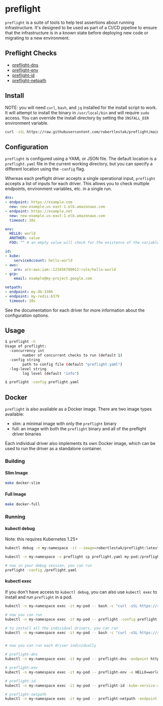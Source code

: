 # preflight

`preflight` is a suite of tools to help test assertions about running infrastructure. It's designed to be used as part of a CI/CD pipeline to ensure that the infrastructure is in a known state before deploying new code or migrating to a new environment.

## Preflight Checks

- [preflight-dns](https://github.com/robertlestak/preflight-dns)
- [preflight-env](https://github.com/robertlestak/preflight-env)
- [preflight-id](https://github.com/robertlestak/preflight-id)
- [preflight-netpath](https://github.com/robertlestak/preflight-netpath)

## Install

NOTE: you will need `curl`, `bash`, and `jq` installed for the install script to work. It will attempt to install the binary in `/usr/local/bin` and will require `sudo` access. You can override the install directory by setting the `INSTALL_DIR` environment variable.

```bash
curl -sSL https://raw.githubusercontent.com/robertlestak/preflight/main/scripts/install.sh | bash
```

## Configuration

`preflight` is configured using a YAML or JSON file. The default location is a `preflight.yaml` file in the current working directory, but you can specify a different location using the `-config` flag.

Whereas each preflight driver accepts a single operational input, `preflight` accepts a list of inputs for each driver. This allows you to check multiple endpoints, environment variables, etc. in a single run.

```yaml
dns:
- endpoint: https://example.com
  new: new-example.us-east-1.elb.amazonaws.com
- endpoint: https://example.net
  new: new-example.us-east-1.elb.amazonaws.com
  timeout: 10s

env:
  HELLO: world
  ANOTHER: value
  FOO: "" # an empty value will check for the existence of the variable

id:
- kube:
    serviceAccount: hello-world
- aws:
    arn: arn:aws:iam::123456789012:role/hello-world
- gcp:
    email: example@my-project.google.com

netpath:
- endpoint: my-db:3306
- endpoint: my-redis:6379
  timeout: 10s
```

See the documentation for each driver for more information about the configuration options.

## Usage

```bash
$ preflight -h
Usage of preflight:
  -concurrency int
        number of concurrent checks to run (default 1)
  -config string
        path to config file (default "preflight.yaml")
  -log-level string
        log level (default "info")
```

```bash
$ preflight -config preflight.yaml
```

## Docker

`preflight` is also available as a Docker image. There are two image types available:

- slim: a minimal image with only the `preflight` binary
- full: an image with both the `preflight` binary and all of the preflight driver binaries

Each individual driver also implements its own Docker image, which can be used to run the driver as a standalone container.

### Building

#### Slim Image

```bash
make docker-slim
```

#### Full Image

```bash
make docker-full
```

### Running

#### kubectl debug

Note: this requires Kubernetes 1.25+

```bash
kubectl debug -n my-namespace -it --image=robertlestak/preflight:latest -c preflight --attach my-pod -- sh
```

```bash
kubectl -n my-namespace -c preflight cp preflight.yaml my-pod:/preflight.yaml
```

```bash
# now in your debug session, you can run
preflight -config /preflight.yaml
```

#### kubectl exec

If you don't have access to `kubectl debug`, you can also use `kubectl exec` to install and run `preflight` in a pod.

```bash
kubectl -n my-namespace exec -it my-pod -- bash -c "curl -sSL https://raw.githubusercontent.com/robertlestak/preflight/main/scripts/install.sh | bash"

# now you can run
kubectl -n my-namespace exec -it my-pod -- preflight -config preflight.yaml

# to install all the individual drivers, you can run
kubectl -n my-namespace exec -it my-pod -- bash -c "curl -sSL https://raw.githubusercontent.com/robertlestak/preflight/main/scripts/install_bins.sh | bash"


# now you can run each driver individually

# preflight-dns
kubectl -n my-namespace exec -it my-pod -- preflight-dns -endpoint https://example.com -new new-example.us-east-1.elb.amazonaws.com

# preflight-env
kubectl -n my-namespace exec -it my-pod -- preflight-env -e HELLO=world -e ANOTHER=value -e FOO

# preflight-id
kubectl -n my-namespace exec -it my-pod -- preflight-id -kube-service-account hello-world

# preflight-netpath
kubectl -n my-namespace exec -it my-pod -- preflight-netpath -endpoint my-db:3306
```
